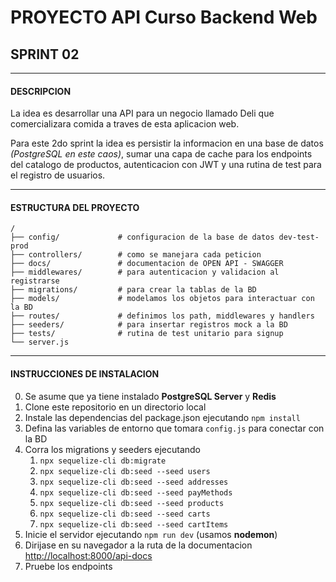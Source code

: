 # PROYECTO API Curso Backend Web

## SPRINT 02
___

#### DESCRIPCION

La idea es desarrollar una API para un negocio llamado Deli que comercializara comida a traves de esta aplicacion web.

Para este 2do sprint la idea es persistir la informacion en una base de datos *(PostgreSQL en este caos)*, sumar una capa de cache para los endpoints del catalogo de productos, autenticacion con JWT y una rutina de test para el registro de usuarios.
___

#### ESTRUCTURA DEL PROYECTO

```
/
├── config/             # configuracion de la base de datos dev-test-prod
├── controllers/        # como se manejara cada peticion
├── docs/               # documentacion de OPEN API - SWAGGER
├── middlewares/        # para autenticacion y validacion al registrarse
├── migrations/         # para crear la tablas de la BD
├── models/             # modelamos los objetos para interactuar con la BD
├── routes/             # definimos los path, middlewares y handlers 
├── seeders/            # para insertar registros mock a la BD
├── tests/              # rutina de test unitario para signup
└── server.js                       
```
___

#### INSTRUCCIONES DE INSTALACION
0.  Se asume que ya tiene instalado **PostgreSQL Server** y **Redis**
1.  Clone este repositorio en un directorio local
2.  Instale las dependencias del package.json ejecutando `npm install`
3.  Defina las variables de entorno que tomara `config.js` para conectar con la BD
4.  Corra los migrations y seeders ejecutando
    1.  `npx sequelize-cli db:migrate`
    2.  `npx sequelize-cli db:seed --seed users`
    3.  `npx sequelize-cli db:seed --seed addresses`
    4.  `npx sequelize-cli db:seed --seed payMethods`
    5.  `npx sequelize-cli db:seed --seed products`
    6.  `npx sequelize-cli db:seed --seed carts`
    7.  `npx sequelize-cli db:seed --seed cartItems`
5.  Inicie el servidor ejecutando `npm run dev` (usamos **nodemon**)
6.  Dirijase en su navegador a la ruta de la documentacion  [http://localhost:8000/api-docs](http://localhost:8000/api-docs)
7.  Pruebe los endpoints